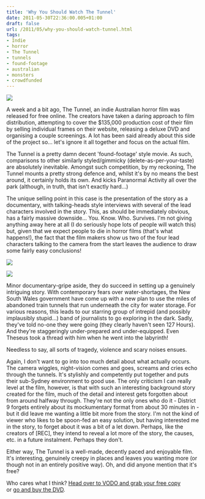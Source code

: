 ```yaml
---
title: 'Why You Should Watch The Tunnel'
date: 2011-05-30T22:36:00.005+01:00
draft: false
url: /2011/05/why-you-should-watch-tunnel.html
tags: 
- Indie
- horror
- The Tunnel
- tunnels
- found-footage
- australian
- monsters
- crowdfunded
---
```


[![](https://blogger.googleusercontent.com/img/b/R29vZ2xl/AVvXsEiDcuuCk_lwABSDRTL0G-QccXpSjgut-icaAbVo8sdi71lWzFP9CUQ36ClHDICsyPje40OFwkiIMioMS9M_if5xyjld0YBAri3CcHdg238nlMRrZbnTv-Rta62eHXAdzOO-HcZG4s1HMhM/s800/o-crowd-financed-australian-horror-the-tunnel-lands-distribution-with-paramount-transmission.jpg)](https://picasaweb.google.com/lh/photo/mtU1wXZw1nghtXoTdkpgJ-54nN1RycrV_oQh2IHYfkI?feat=embedwebsite)  

A week and a bit ago, The Tunnel, an indie Australian horror film was released for free online. The creators have taken a daring approach to film distribution, attempting to cover the $135,000 production cost of their film by selling individual frames on their website, releasing a deluxe DVD and organising a couple screenings. A lot has been said already about this side of the project so... let's ignore it all together and focus on the actual film.  
  
The Tunnel is a pretty damn decent 'found-footage' style movie. As such, comparisons to other similarly styled/gimmicky (delete-as-per-your-taste) are absolutely inevitable. Amongst such competition, by my reckoning, The Tunnel mounts a pretty strong defence and, whilst it's by no means the best around, it certainly holds its own. And kicks Paranormal Activity all over the park (although, in truth, that isn't exactly hard...)  
  
The unique selling point in this case is the presentation of the story as a documentary, with talking-heads style interviews with several of the lead characters involved in the story. This, as should be immediately obvious, has a fairly massive downside... You. Know. Who. Survives. I'm not giving anything away here at all (I do seriously hope lots of people will watch this) but, given that we expect people to die in horror films (that's what happens!), the fact that the film makers show us two of the four lead characters talking to the camera from the start leaves the audience to draw some fairly easy conclusions!  
  

[![](https://blogger.googleusercontent.com/img/b/R29vZ2xl/AVvXsEjqu3LZTL-TeC5fmwaZfidgA2aoreqmJuKLndUdSlhezBZXb_sd7WVxPAriLHuLk_HLWjwWIUyraZ7ocTc74usebYnThNk47I76t9bF-qD-6QN0cM57a0jaaC_eRytMCz4eZYT22a5jeFI/s640/103077.jpg)](https://picasaweb.google.com/lh/photo/t6pTBbqbC3yXJNMjVkM_q6vqR3WDXcH87hrcbv9KaOY?feat=embedwebsite)  

  

[![](https://blogger.googleusercontent.com/img/b/R29vZ2xl/AVvXsEifyDCybnBFfPpAX84QLZWNrL6Ng4hlVZCWLkwKoEv7hE-sxSGsgQolhUKBgHMOdSKFsRsEWy-QQR62FFIKxmnSVB0UpPu-X9MhzDKDrL3AI-jOPKal0N9j30j-0XIuL3nSfGTRl-JQWjk/s640/72040.jpg)](https://picasaweb.google.com/lh/photo/M6EH2ePx4Xz9s5nuSxGOzqvqR3WDXcH87hrcbv9KaOY?feat=embedwebsite)  

  
Minor documentary-gripe aside, they do succeed in setting up a genuinely intriguing story. With contemporary fears over water-shortages, the New South Wales government have come up with a new plan to use the miles of abandoned train tunnels that run underneath the city for water storage. For various reasons, this leads to our starring group of intrepid (and possibly implausibly stupid...) band of journalists to go exploring in the dark. Sadly, they've told no-one they were going (they clearly haven't seen 127 Hours). And they're staggeringly under-prepared and under-equipped. Even Theseus took a thread with him when he went into the labyrinth!  
  
Needless to say, all sorts of tragedy, violence and scary noises ensues.  
  
Again, I don't want to go into too much detail about what actually occurs. The camera wiggles, night-vision comes and goes, screams and cries echo through the tunnels. It's stylishly and competently put together and puts their sub-Sydney environment to good use. The only criticism I can really level at the film, however, is that with such an interesting background story created for the film, much of the detail and interest gets forgotten about from around halfway through. They're not the only ones who do it - District 9 forgets entirely about its mockumentary format from about 30 minutes in - but it did leave me wanting a little bit more from the story. I'm not the kind of viewer who likes to be spoon-fed an easy solution, but having interested me in the story, to forget about it was a bit of a let down. Perhaps, like the creators of \[REC\], they intend to reveal a lot more of the story, the causes, etc. in a future instalment. Perhaps they don't.  
  
Either way, The Tunnel is a well-made, decently paced and enjoyable film. It's interesting, genuinely creepy in places and leaves you wanting more (or though not in an entirely positive way). Oh, and did anyone mention that it's free?  
  

Who cares what I think? [Head over to VODO and grab your free copy](http://vodo.net/thetunnel)  
or [go and buy the DVD](http://www.thetunnelshop.com/).